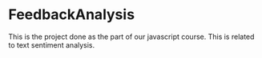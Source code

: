 # FeedbackAnalysis
This is the project done as the part of our javascript course. This is related to text sentiment analysis.
